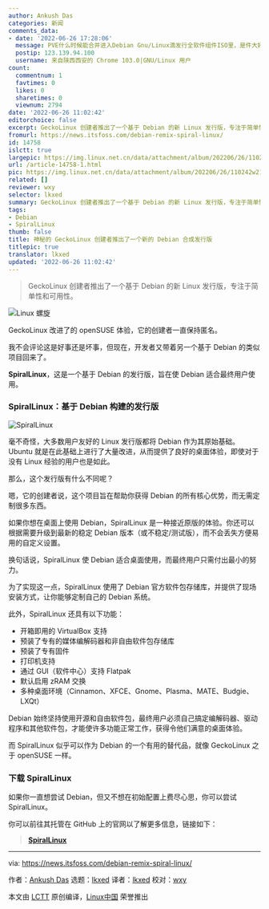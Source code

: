 ```yaml
---
author: Ankush Das
categories: 新闻
comments_data:
- date: '2022-06-26 17:28:06'
  message: PVE什么时候能合并进入Debian Gnu/Linux滴发行全软件组件ISO里，是件大好事。哈哈
  postip: 123.139.94.100
  username: 来自陕西西安的 Chrome 103.0|GNU/Linux 用户
count:
  commentnum: 1
  favtimes: 0
  likes: 0
  sharetimes: 0
  viewnum: 2794
date: '2022-06-26 11:02:42'
editorchoice: false
excerpt: GeckoLinux 创建者推出了一个基于 Debian 的新 Linux 发行版，专注于简单性和可用性。
fromurl: https://news.itsfoss.com/debian-remix-spiral-linux/
id: 14758
islctt: true
largepic: https://img.linux.net.cn/data/attachment/album/202206/26/110242w21qfixf915nf75y.jpg
url: /article-14758-1.html
pic: https://img.linux.net.cn/data/attachment/album/202206/26/110242w21qfixf915nf75y.jpg.thumb.jpg
related: []
reviewer: wxy
selector: lkxed
summary: GeckoLinux 创建者推出了一个基于 Debian 的新 Linux 发行版，专注于简单性和可用性。
tags:
- Debian
- SpiralLinux
thumb: false
title: 神秘的 GeckoLinux 创建者推出了一个新的 Debian 合成发行版
titlepic: true
translator: lkxed
updated: '2022-06-26 11:02:42'
---
```



> 
> GeckoLinux 创建者推出了一个基于 Debian 的新 Linux 发行版，专注于简单性和可用性。
> 
> 
> 


![Linux 螺旋](/data/attachment/album/202206/26/110242w21qfixf915nf75y.jpg)


GeckoLinux 改进了的 openSUSE 体验，它的创建者一直保持匿名。


我不会评论这是好事还是坏事，但现在，开发者又带着另一个基于 Debian 的类似项目回来了。


**SpiralLinux**，这是一个基于 Debian 的发行版，旨在使 Debian 适合最终用户使用。


### SpiralLinux：基于 Debian 构建的发行版


![SpiralLinux](/data/attachment/album/202206/26/110242flzgo80l0400b3z8.jpg)


毫不奇怪，大多数用户友好的 Linux 发行版都将 Debian 作为其原始基础。Ubuntu 就是在此基础上进行了大量改进，从而提供了良好的桌面体验，即使对于没有 Linux 经验的用户也是如此。


那么，这个发行版有什么不同呢？


嗯，它的创建者说，这个项目旨在帮助你获得 Debian 的所有核心优势，而无需定制很多东西。


如果你想在桌面上使用 Debian，SpiralLinux 是一种接近原版的体验。你还可以根据需要升级到最新的稳定 Debian 版本（或不稳定/测试版），而不会丢失方便易用的自定义设置。


换句话说，SpiralLinux 使 Debian 适合桌面使用，而最终用户只需付出最小的努力。


为了实现这一点，SpiralLinux 使用了 Debian 官方软件包存储库，并提供了现场安装方式，让你能够定制自己的 Debian 系统。


此外，SpiralLinux 还具有以下功能：


* 开箱即用的 VirtualBox 支持
* 预装了专有的媒体编解码器和非自由软件包存储库
* 预装了专有固件
* 打印机支持
* 通过 GUI（软件中心）支持 Flatpak
* 默认启用 zRAM 交换
* 多种桌面环境（Cinnamon、XFCE、Gnome、Plasma、MATE、Budgie、LXQt）


Debian 始终坚持使用开源和自由软件包，最终用户必须自己搞定编解码器、驱动程序和其他软件包，才能使许多功能正常工作，获得令他们满意的桌面体验。


而 SpiralLinux 似乎可以作为 Debian 的一个有用的替代品，就像 GeckoLinux 之于 openSUSE 一样。


### 下载 SpiralLinux


如果你一直想尝试 Debian，但又不想在初始配置上费尽心思，你可以尝试 SpiralLinux。


你可以前往其托管在 GitHub 上的官网以了解更多信息，链接如下：



> 
> **[SpiralLinux](https://spirallinux.github.io/)**
> 
> 
> 




---


via: <https://news.itsfoss.com/debian-remix-spiral-linux/>


作者：[Ankush Das](https://news.itsfoss.com/author/ankush/) 选题：[lkxed](https://github.com/lkxed) 译者：[lkxed](https://github.com/lkxed) 校对：[wxy](https://github.com/wxy)


本文由 [LCTT](https://github.com/LCTT/TranslateProject) 原创编译，[Linux中国](https://linux.cn/) 荣誉推出